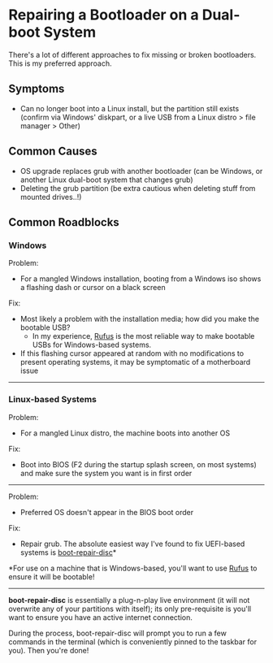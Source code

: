 # Repairing a Bootloader on a Dual-boot System

There's a lot of different approaches to fix missing or broken bootloaders. This is my preferred approach.

## Symptoms

- Can no longer boot into a Linux install, but the partition still exists (confirm via Windows' diskpart, or a live USB from a Linux distro > file manager > Other)

## Common Causes

- OS upgrade replaces grub with another bootloader (can be Windows, or another Linux dual-boot system that changes grub)
- Deleting the grub partition (be extra cautious when deleting stuff from mounted drives..!)

## Common Roadblocks

### Windows

Problem:

- For a mangled Windows installation, booting from a Windows iso shows a flashing dash or cursor on a black screen

Fix:

- Most likely a problem with the installation media; how did you make the bootable USB?
  - In my experience, [Rufus](https://rufus.ie/) is the most reliable way to make bootable USBs for Windows-based systems.
- If this flashing cursor appeared at random with no modifications to present operating systems, it may be symptomatic of a motherboard issue

---

### Linux-based Systems

Problem:

- For a mangled Linux distro, the machine boots into another OS

Fix:

- Boot into BIOS (F2 during the startup splash screen, on most systems) and make sure the system you want is in first order

---

Problem:

- Preferred OS doesn't appear in the BIOS boot order

Fix:

- Repair grub. The absolute easiest way I've found to fix UEFI-based systems is [boot-repair-disc](https://sourceforge.net/p/boot-repair-cd/home/Home/)\*

\*For use on a machine that is Windows-based, you'll want to use [Rufus](https://rufus.ie/) to ensure it will be bootable!

---

**boot-repair-disc** is essentially a plug-n-play live environment (it will not overwrite any of your partitions with itself); its only pre-requisite is you'll want to ensure you have an active internet connection.

During the process, boot-repair-disc will prompt you to run a few commands in the terminal (which is conveniently pinned to the taskbar for you). Then you're done!
